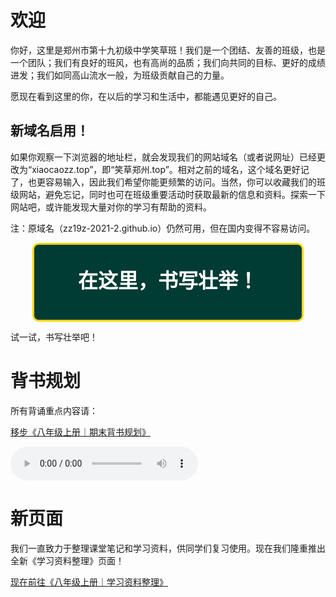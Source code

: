 <meta charset="utf-8" />
<meta name="viewport" content="width=device-width, initial-scale=1" />
<link href="https://cdn.jsdelivr.net/npm/bootstrap@5.1.2/dist/css/bootstrap.min.css" rel="stylesheet" />
<script src="https://cdn.jsdelivr.net/npm/bootstrap@5.1.2/dist/js/bootstrap.bundle.min.js"></script>
<nav class="navbar bg-white navbar-light sticky-top">
	<div class="container-fluid">
		<script src="/header.js" type="text/javascript"></script>
	</div>
</nav>
<link rel="stylesheet" type="text/css" href="style.css" />
<link rel="shortcut icon" href="/favicon.ico" />
<style> 
.great_animation {
  transition: width 2s, height 10s, overflow 2s;
  width: 85%;
  height: 120px;
  overflow: hidden;
}

.great_animation:hover {
  width: 95%;
  height: 640px;
  overflow: auto;
}
</style>

# 欢迎

你好，这里是郑州市第十九初级中学笑草班！我们是一个团结、友善的班级，也是一个团队；我们有良好的班风，也有高尚的品质；我们向共同的目标、更好的成绩进发；我们如同高山流水一般，为班级贡献自己的力量。

愿现在看到这里的你，在以后的学习和生活中，都能遇见更好的自己。

<div class="card">
	<div class="card-body">
		<h2 class="card-title">新域名启用！</h2>
		<p class="card-text">如果你观察一下浏览器的地址栏，就会发现我们的网站域名（或者说网址）已经更改为“xiaocaozz.top”，即“笑草郑州.top”。相对之前的域名，这个域名更好记了，也更容易输入，因此我们希望你能更频繁的访问。当然，你可以收藏我们的班级网站，避免忘记，同时也可在班级重要活动时获取最新的信息和资料。探索一下网站吧，或许能发现大量对你的学习有帮助的资料。</p>
		<p class="card-text">注：原域名（zz19z-2021-2.github.io）仍然可用，但在国内变得不容易访问。</p>
	</div>
</div>

<div class="great_animation" style="border-radius: 10px;position: relative;border: 3px solid gold;margin: auto;background-color:#003B34;">
<p style="width:100%;color:white;text-align:center;font-size:32px;font-weight: bold;">在这里，书写壮举！</p>
<br />
<p style="width:100%;color:white;text-align:center;">2022是不平凡的一年，</p>
<p style="width:100%;color:white;text-align:center;">因为我们迎来了八上，迎来了全新的物理学科。</p>
<p style="width:100%;color:white;text-align:center;">2022是不平凡的一年，</p>
<p style="width:100%;color:white;text-align:center;">因为我们迎来了运动会，取得了入场式文化表演第二。</p>
<p style="width:100%;color:white;text-align:center;">2022是不平凡的一年，</p>
<p style="width:100%;color:white;text-align:center;">因为我们度过了最长的网课时期，在线上进行了期中考试。</p>
<p style="width:100%;color:white;text-align:center;">2022是不平凡的一年，</p>
<p style="width:100%;color:white;text-align:center;">因为国家放开了疫情管制，能够随意出行了。</p>
<p style="width:100%;color:white;text-align:center;">如果细数，我们与身边的壮举远不止此。</p>
<p style="width:100%;color:white;text-align:center;">感谢黄老师，感谢所有同学为班级作出贡献。</p>
<p style="width:100%;color:white;text-align:center;">还等什么呢？寒假来了。</p>
<p style="width:100%;color:white;text-align:center;">元旦快乐！寒假快乐！</p>
</div>

<p clear:"both">试一试，书写壮举吧！</p>

# 背书规划

所有背诵重点内容请：

<a type="button" href="/八年级上册｜期末背书规划.html" class="btn btn-outline-primary">移步《八年级上册｜期末背书规划》</a>

<audio controls="controls" preload="auto"><source src="Files/Unwelcome_School.mp3" type="audio/mpeg"><source src="Files/Unwelcome_School.ogg" type="audio/ogg" />你的浏览器不支持mp3和ogg音乐格式！</audio>

# 新页面

我们一直致力于整理课堂笔记和学习资料，供同学们复习使用。现在我们隆重推出全新《学习资料整理》页面！

<a type="button" href="/八年级上册｜学习资料整理.html" class="btn btn-outline-primary">现在前往《八年级上册｜学习资料整理》</a>
